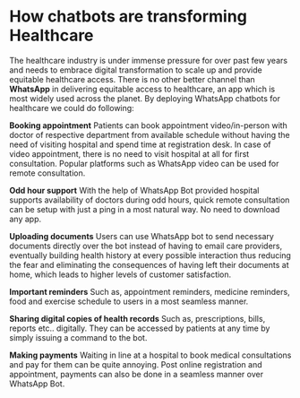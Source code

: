 # How chatbots are transforming Healthcare

The healthcare industry is under immense pressure for over past few years and needs to embrace digital transformation to scale up and provide equitable healthcare access. There is no other better channel than **WhatsApp** in delivering equitable access to healthcare, an app which is most widely used across the planet. By deploying WhatsApp chatbots for healthcare we could do following:

**Booking appointment**
Patients can book appointment video/in-person with doctor of respective department from available schedule without having the need of visiting hospital and spend time at registration desk. In case of video appointment, there is no need to visit hospital at all for first consultation. Popular platforms such as WhatsApp video can be used for remote consultation.

**Odd hour support**
With the help of WhatsApp Bot provided hospital supports availability of doctors during odd hours, quick remote consultation can be setup with just a ping in a most natural way. No need to download any app.

**Uploading documents**
Users can use WhatsApp bot to send necessary documents directly over the bot instead of having to email care providers, eventually building health history at every possible interaction thus reducing the fear and eliminating the consequences of having left their documents at home, which leads to higher levels of customer satisfaction.

**Important reminders**
Such as, appointment reminders, medicine reminders, food and exercise schedule to users in a most seamless manner.

**Sharing digital copies of health records**
Such as, prescriptions, bills, reports etc.. digitally. They can be accessed by patients at any time by simply issuing a command to the bot.

**Making payments**
Waiting in line at a hospital to book medical consultations and pay for them can be quite annoying. Post online registration and appointment, payments can also be done in a seamless manner over WhatsApp Bot.


